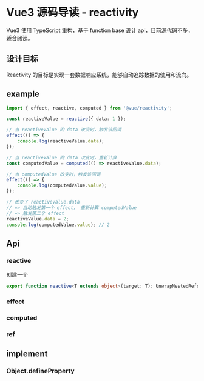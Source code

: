 # Vue3 源码导读 - reactivity

Vue3 使用 TypeScript 重构，基于 function base 设计 api，目前源代码不多，适合阅读。

## 设计目标

Reactivity 的目标是实现一套数据响应系统，能够自动追踪数据的使用和流向。

## example

```ts
import { effect, reactive, computed } from '@vue/reactivity';

const reactiveValue = reactive({ data: 1 });

// 当 reactiveValue 的 data 改变时，触发该回调
effect(() => {
    console.log(reactiveValue.data);
});

// 当 reactiveValue 的 data 改变时，重新计算
const computedValue = computed(() => reactiveValue.data);

// 当 computedValue 改变时，触发该回调
effect(() => {
    console.log(computedValue.value);
});

// 改变了 reactiveValue.data
// => 自动触发第一个 effect， 重新计算 computedValue
// => 触发第二个 effect
reactiveValue.data = 2;
console.log(computedValue.value); // 2
```

## Api

### reactive

创建一个

```ts
export function reactive<T extends object>(target: T): UnwrapNestedRefs<T>
```

### effect

### computed

### ref

## implement

### Object.defineProperty

